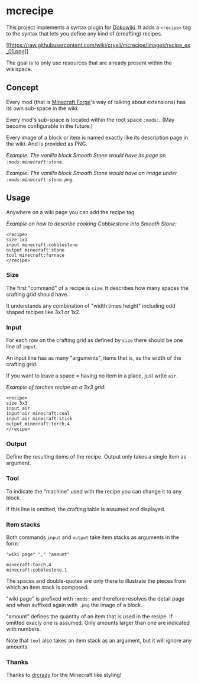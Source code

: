 # mcrecipe

This project implements a syntax plugin for [Dokuwiki](https://www.dokuwiki.org/plugins).
It adds a `<recipe>` tag to the syntax that lets you define any kind of (creafting) recipes.

[[https://raw.githubusercontent.com/wiki/cryxli/mcrecipe/images/recipe_ex_01.png]]

The goal is to only use resources that are already present within the wikispace.

## Concept

Every mod (that is [Minecraft Forge](http://www.minecraftforge.net/)'s way of talking about extensions) has its own sub-space in the wiki.

Every mod's sub-space is located within the root space `:mods:`. (May become configurable in the future.)

Every image of a block or item is named exactly like its description page in the wiki. And is provided as PNG.

*Example: The vanilla block Smooth Stone would have its page on `:mods:minecraft:stone`.*

*Example: The vanilla block Smooth Stone would have an image under `:mods:minecraft:stone.png`.*

## Usage

Anywhere on a wiki page you can add the recipe tag.

*Example on how to describe cooking Cobblestone into Smooth Stone:*

```
<recipe>
size 1x1
input minecraft:cobblestone
output minecraft:stone
tool minecraft:furnace
</recipe>
```

### Size

The first "command" of a recipe is `size`. It describes how many spaces the crafting grid should have.

It understands any combination of "width times height" including odd shaped recipes like 3x1 or 1x2.

### Input

For each row on the crafting grid as defined by `size` there should be one line of `input`.

An input line has as many "arguments", items that is, as the width of the crafting grid. 

If you want to leave a space = having no item in a place, just write `air`.

*Example of torches recipe an a 3x3 grid:*

```
<recipe>
size 3x3
input air
input air minecraft:coal
input air minecraft:stick
output minecraft:torch,4
</recipe>
```

### Output

Define the resulting items of the recipe. Output only takes a single item as argument.

### Tool

To indicate the "machine" used with the recipe you can change it to any block.

If this line is omitted, the crafting table is assumed and displayed.

### Item stacks

Both commands `input` and `output` take item stacks as arguments in the form:

```
"wiki page" "," "amount"

minecraft:torch,4
minecraft:cobblestone,1
```

The spaces and double-quotes are only there to illustrate the pieces from which an item stack is composed.

"wiki page" is prefixed with `:mods:` and therefore resolves the detail page and when suffixed again with `.png` the image of a block.

"amount" defines the quantity of an item that is used in the resipe. If omitted exacly one is assumed.
Only amounts larger than one are indicated with numbers.

Note that `tool` also takes an item stack as an argument, but it will ignore any amounts.

### Thanks

Thanks to [drcrazy](https://github.com/drcrazy) for the Minecraft like styling!

